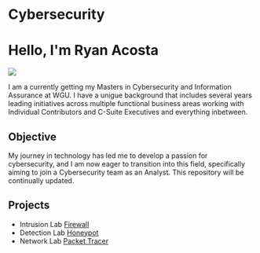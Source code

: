 # Cybersecurity
# Hello, I'm Ryan Acosta
<a href="https://www.linkedin.com/in/ryan-acosta-18b957327/"><img src="https://img.shields.io/badge/-LinkedIn-0072b1?&style=for-the-badge&logo=linkedin&logoColor=white" /></a>

I am a currently getting my Masters in Cybersecurity and Information Assurance at WGU. I have a unigue background that includes several years leading initiatives across multiple functional business areas working with Individual Contributors and C-Suite Executives and everything inbetween. 

## Objective

My journey in technology has led me to develop a passion for cybersecurity, and I am now eager to transition into this field, specifically aiming to join a Cybersecurity team as an Analyst. This repository will be continually updated.

## Projects
- Intrusion Lab <a href="https://github.com/ryancurtisacosta/Cybersecurity/blob/Firewall/Firewall%20rules%20to%20block%20specific%20headers%20for%20Spring%20Framework">Firewall</a>
- Detection Lab <a href="https://github.com/ryancurtisacosta/Cybersecurity/blob/Honeypot/cowrie%20honeypot">Honeypot</a>
- Network Lab <a href="https://github.com/ryancurtisacosta/Cybersecurity/blob/Honeypot/cowrie%20honeypot">Packet Tracer</a>
